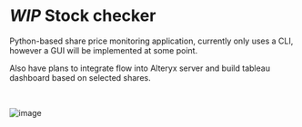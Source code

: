 # _WIP_ Stock checker

Python-based share price monitoring application, currently only uses a CLI, however a GUI will be implemented at some point.

Also have plans to integrate flow into Alteryx server and build tableau dashboard based on selected shares.

&nbsp;

![image](https://i.pinimg.com/originals/6b/3c/a5/6b3ca5844f5b9bbad16a001f22226e8c.gif)


